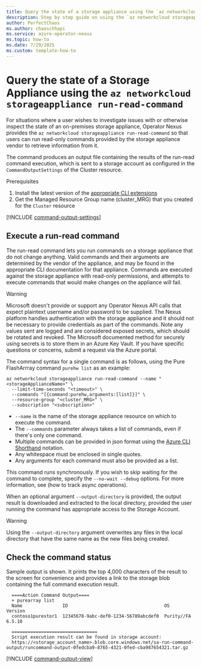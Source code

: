```yaml
---
title: Query the state of a storage appliance using the `az networkcloud storageappliance run-read-command` for Operator Nexus
description: Step by step guide on using the `az networkcloud storageappliance run-read-command` to run diagnostic commands on a storage appliance.
author: PerfectChaos
ms.author: chaoschhapi
ms.service: azure-operator-nexus
ms.topic: how-to
ms.date: 7/29/2025
ms.custom: template-how-to
---
```


# Query the state of a Storage Appliance using the `az networkcloud storageappliance run-read-command`

For situations where a user wishes to investigate issues with or otherwise inspect the state of an on-premises storage appliance, Operator Nexus provides the `az networkcloud storageappliance run-read-command` so that users can run read-only commands provided by the storage appliance vendor to retrieve information from it.

The command produces an output file containing the results of the run-read command execution, which is sent to a storage account as configured in the `CommandOutputSettings` of the Cluster resource.

Prerequisites
1. Install the latest version of the
   [appropriate CLI extensions](./howto-install-cli-extensions.md)
1. Get the Managed Resource Group name (cluster_MRG) that you created for the `Cluster` resource

[!INCLUDE [command-output-settings](./includes/run-commands/command-output-settings.md)]

## Execute a run-read command

The run-read command lets you run commands on a storage appliance that do not change anything. Valid commands and their arguments are determined by the vendor of the appliance, and may be found in the appropriate CLI documentation for that appliance. Commands are executed against the storage appliance with read-only permissions, and attempts to execute commands that would make changes on the appliance will fail.

> [!WARNING]
> Microsoft doesn't provide or support any Operator Nexus API calls that expect plaintext username and/or password to be supplied. The Nexus platform handles authentication with the storage appliance and it should not be necessary to provide credentials as part of the commands. Note any values sent are logged and are considered exposed secrets, which should be rotated and revoked. The Microsoft documented method for securely using secrets is to store them in an Azure Key Vault. If you have specific questions or concerns, submit a request via the Azure portal.

The command syntax for a single command is as follows, using the Pure FlashArrray command `purehw list` as an example:

```azurecli
az networkcloud storageappliance run-read-command --name "<storageApplianceName>" \
  --limit-time-seconds "<timeout>" \
  --commands "[{command:purehw,arguments:[list]}]" \
  --resource-group "<cluster_MRG>" \
  --subscription "<subscription>"
```

- `--name` is the name of the storage appliance resource on which to execute the command.
- The `--commands` parameter always takes a list of commands, even if there's only one command.
- Multiple commands can be provided in json format using the [Azure CLI Shorthand](https://aka.ms/cli-shorthand) notation.
- Any whitespace must be enclosed in single quotes.
- Any arguments for each command must also be provided as a list.

This command runs synchronously. If you wish to skip waiting for the command to complete, specify the `--no-wait --debug` options. For more information, see (how to track async operations).

When an optional argument `--output-directory` is provided, the output result is downloaded and extracted to the local directory, provided the user running the command has appropriate access to the Storage Account.

> [!WARNING]
> Using the `--output-directory` argument overwrites any files in the local directory that have the same name as the new files being created.

## Check the command status

Sample output is shown. It prints the top 4,000 characters of the result to the screen for convenience and provides a link to the storage blob containing the full command execution result.

```output
  ====Action Command Output====
  + purearray list
  Name               ID                                    OS          Version
  contoso1purestor1  12345678-9abc-def0-1234-56789abcdef0  Purity//FA  6.5.10
  
  ================================
  Script execution result can be found in storage account:
  https://<storage_account_name>.blob.core.windows.net/sa-run-command-output/runcommand-output-0fedcba9-8765-4321-0fed-cba987654321.tar.gz
```

[!INCLUDE [command-output-view](./includes/run-commands/command-output-view.md)]
